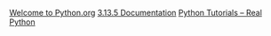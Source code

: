 [Welcome to Python.org](https://python.org/)
[3.13.5 Documentation](https://docs.python.org/)
[Python Tutorials – Real Python](https://realpython.com/)
